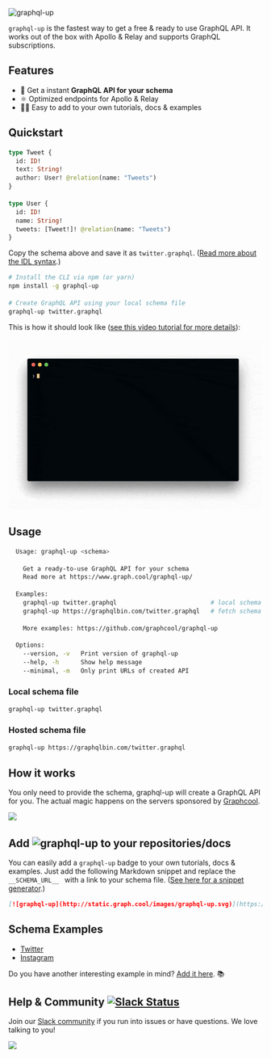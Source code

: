 ![graphql-up](http://static.graph.cool.s3.amazonaws.com/images/graphql-up-light.svg)

`graphql-up` is the fastest way to get a free & ready to use GraphQL API. It works out of the box with Apollo & Relay and supports GraphQL subscriptions.

## Features

* 🚀  Get a instant **GraphQL API for your schema**
* ⚛️  Optimized endpoints for Apollo & Relay
* 👨‍🏫  Easy to add to your own tutorials, docs & examples


## Quickstart

```graphql
type Tweet {
  id: ID!
  text: String!
  author: User! @relation(name: "Tweets")
}

type User {
  id: ID!
  name: String!
  tweets: [Tweet!]! @relation(name: "Tweets")
}
```

Copy the schema above and save it as `twitter.graphql`. ([Read more about the IDL syntax](https://www.graph.cool/docs/faq/graphql-schema-definition-idl-kr84dktnp0/).)

```sh
# Install the CLI via npm (or yarn)
npm install -g graphql-up

# Create GraphQL API using your local schema file
graphql-up twitter.graphql
```

This is how it should look like ([see this video tutorial for more details](https://www.youtube.com/watch?v=kWS7SGcp7cY)):

![](./resources/preview.gif)

## Usage

```sh
  Usage: graphql-up <schema>
  
    Get a ready-to-use GraphQL API for your schema
    Read more at https://www.graph.cool/graphql-up/
    
  Examples:
    graphql-up twitter.graphql                          # local schema file
    graphql-up https://graphqlbin.com/twitter.graphql   # fetch schema from URL
    
    More examples: https://github.com/graphcool/graphql-up

  Options:
    --version, -v   Print version of graphql-up
    --help, -h      Show help message
    --minimal, -m   Only print URLs of created API

```

### Local schema file

```sh
graphql-up twitter.graphql
```

### Hosted schema file


```sh
graphql-up https://graphqlbin.com/twitter.graphql
```

## How it works

You only need to provide the schema, graphql-up will create a GraphQL API for you. The actual magic happens on the servers sponsored by [Graphcool](https://www.graph.cool).

![](http://imgur.com/TOTGex5.png)

## Add ![graphql-up](http://static.graph.cool/images/graphql-up.svg) to your repositories/docs

You can easily add a `graphql-up` badge to your own tutorials, docs & examples. Just add the following Markdown snippet and replace the `__SCHEMA_URL__ ` with a link to your schema file. ([See here for a snippet generator](https://www.graph.cool/graphql-up/).)

```md
[![graphql-up](http://static.graph.cool/images/graphql-up.svg)](https://www.graph.cool/graphql-up/new?source=__SCHEMA_URL__)
```


## Schema Examples

* [Twitter](https://github.com/graphcool/graphql-up/blob/master/examples/twitter.graphql)
* [Instagram](https://github.com/graphcool/graphql-up/blob/master/examples/instagram.graphql)

Do you have another interesting example in mind? [Add it here](https://github.com/graphcool/graphql-up/issues/new). 📚


## Help & Community [![Slack Status](https://slack.graph.cool/badge.svg)](https://slack.graph.cool)

Join our [Slack community](http://slack.graph.cool/) if you run into issues or have questions. We love talking to you!

![](http://i.imgur.com/5RHR6Ku.png)
